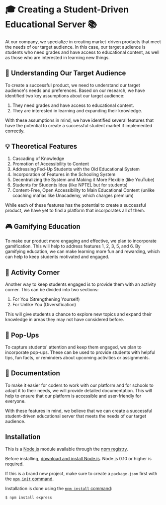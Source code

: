# 🎓 Creating a Student-Driven Educational Server 📚

At our company, we specialize in creating market-driven products that meet the needs of our target audience. In this case, our target audience is students who need grades and have access to educational content, as well as those who are interested in learning new things.

## 🤔 Understanding Our Target Audience

To create a successful product, we need to understand our target audience's needs and preferences. Based on our research, we have identified two key assumptions about our target audience:

1. They need grades and have access to educational content.
2. They are interested in learning and expanding their knowledge.

With these assumptions in mind, we have identified several features that have the potential to create a successful student market if implemented correctly.

## 💡 Theoretical Features

1. Cascading of Knowledge
2. Promotion of Accessibility to Content
3. Addressing Fed-Up Students with the Old Educational System
4. Incorporation of Features in the Schooling System
5. Decentralizing the System and Making it More Flexible (like YouTube)
6. Students for Students Idea (like NPTEL but for students)
7. Content-Free, Open Accessibility to Main Educational Content (unlike coaching mafias like Unacademy, which charges premium)

While each of these features has the potential to create a successful product, we have yet to find a platform that incorporates all of them.

## 🎮 Gamifying Education

To make our product more engaging and effective, we plan to incorporate gamification. This will help to address features 1, 2, 3, 5, and 6. By gamifying education, we can make learning more fun and rewarding, which can help to keep students motivated and engaged.

## 📝 Activity Corner

Another way to keep students engaged is to provide them with an activity corner. This can be divided into two sections:

1. For You (Strengthening Yourself)
2. For Unlike You (Diversification)

This will give students a chance to explore new topics and expand their knowledge in areas they may not have considered before.

## 🔔 Pop-Ups

To capture students' attention and keep them engaged, we plan to incorporate pop-ups. These can be used to provide students with helpful tips, fun facts, or reminders about upcoming activities or assignments.

## 📄 Documentation

To make it easier for coders to work with our platform and for schools to adapt it to their needs, we will provide detailed documentation. This will help to ensure that our platform is accessible and user-friendly for everyone.

With these features in mind, we believe that we can create a successful student-driven educational server that meets the needs of our target audience.

## Installation

This is a [Node.js](https://nodejs.org/en/) module available through the
[npm registry](https://www.npmjs.com/).

Before installing, [download and install Node.js](https://nodejs.org/en/download/).
Node.js 0.10 or higher is required.

If this is a brand new project, make sure to create a `package.json` first with
the [`npm init` command](https://docs.npmjs.com/creating-a-package-json-file).

Installation is done using the
[`npm install` command](https://docs.npmjs.com/getting-started/installing-npm-packages-locally):

```console
$ npm install express
```